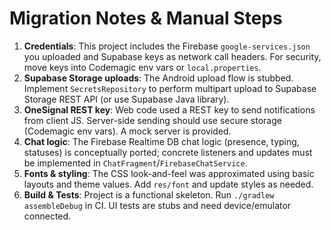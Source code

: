 # Migration Notes & Manual Steps

1. **Credentials**: This project includes the Firebase `google-services.json` you uploaded and Supabase keys as network call headers. For security, move keys into Codemagic env vars or `local.properties`.
2. **Supabase Storage uploads**: The Android upload flow is stubbed. Implement `SecretsRepository` to perform multipart upload to Supabase Storage REST API (or use Supabase Java library).
3. **OneSignal REST key**: Web code used a REST key to send notifications from client JS. Server-side sending should use secure storage (Codemagic env vars). A mock server is provided.
4. **Chat logic**: The Firebase Realtime DB chat logic (presence, typing, statuses) is conceptually ported; concrete listeners and updates must be implemented in `ChatFragment`/`FirebaseChatService`.
5. **Fonts & styling**: The CSS look-and-feel was approximated using basic layouts and theme values. Add `res/font` and update styles as needed.
6. **Build & Tests**: Project is a functional skeleton. Run `./gradlew assembleDebug` in CI. UI tests are stubs and need device/emulator connected.
